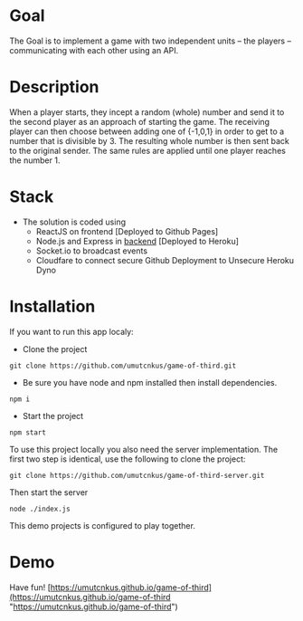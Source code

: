 # Goal
The Goal is to implement a game with two independent units – the players – communicating with each other using an API.
# Description
When a player starts, they incept a random (whole) number and send it to the second player as an approach of starting the game. The receiving player can then choose between adding one of {-1,0,1} in order to get to a number that is divisible by 3. The resulting whole number is then sent back to the original sender.
The same rules are applied until one player reaches the number 1.

# Stack
- The solution is coded using
	- ReactJS on frontend [Deployed to Github Pages]
	- Node.js and Express in [backend](https://github.com/umutcnkus/game-of-third-server "backend") [Deployed to Heroku]
	- Socket.io to broadcast events
	- Cloudfare to connect secure Github Deployment to Unsecure Heroku Dyno

# Installation
 If you want to run this app localy:

- Clone the project

`git clone https://github.com/umutcnkus/game-of-third.git`

- Be sure you have node and npm installed then install dependencies.

`npm i`

- Start the project

`npm start`

To use this project locally you also need the server implementation.
The first two step is identical, use the following to clone the project:

`git clone https://github.com/umutcnkus/game-of-third-server.git`

Then start the server

`node ./index.js`

This demo projects is configured to play together.

# Demo
Have fun!
[https://umutcnkus.github.io/game-of-third](https://umutcnkus.github.io/game-of-third "https://umutcnkus.github.io/game-of-third")

